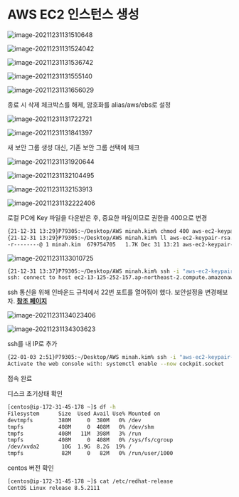 # AWS EC2 인스턴스 생성

![image-20211231131510648](static/post/img/image-20211231131510648.png)

![image-20211231131524042](static/post/img/image-20211231131524042.png)

![image-20211231131536742](static/post/img/image-20211231131536742.png)

![image-20211231131555140](static/post/img/image-20211231131555140.png)

![image-20211231131656029](static/post/img/image-20211231131656029.png)

종료 시 삭제 체크박스를 해제, 암호화를 alias/aws/ebs로 설정



![image-20211231131722721](static/post/img/image-20211231131722721.png)

![image-20211231131841397](static/post/img/image-20211231131841397.png)

새 보안 그룹 생성 대신, 기존 보안 그룹 선택에 체크



![image-20211231131920644](static/post/img/image-20211231131920644.png)

![image-20211231132104495](static/post/img/image-20211231132104495.png)

![image-20211231132153913](static/post/img/image-20211231132153913.png)

![image-20211231132222406](static/post/img/image-20211231132222406.png)

로컬 PC에 Key 파일을 다운받은 후, 중요한 파일이므로 권한을 400으로 변경

```bash
{21-12-31 13:29}P79305:~/Desktop/AWS minah.kim% chmod 400 aws-ec2-keypair-rsa.pem
{21-12-31 13:29}P79305:~/Desktop/AWS minah.kim% ll aws-ec2-keypair-rsa.pem
-r--------@ 1 minah.kim  679754705   1.7K Dec 31 13:21 aws-ec2-keypair-rsa.pem
```

![image-20211231133010725](static/post/img/image-20211231133010725.png)

```bash
{21-12-31 13:37}P79305:~/Desktop/AWS minah.kim% ssh -i "aws-ec2-keypair-rsa.pem" ec2-user@ec2-13-125-252-157.ap-northeast-2.compute.amazonaws.com
ssh: connect to host ec2-13-125-252-157.ap-northeast-2.compute.amazonaws.com port 22: Operation timed out
```

ssh 통신을 위해 인바운드 규칙에서 22번 포트를 열어줘야 했다. 보안설정을 변경해보자. [**참조 페이지**](https://qiita.com/yokoto/items/338bd80262d9eefb152e)



![image-20211231134023406](static/post/img/image-20211231134023406.png)

![image-20211231134303623](static/post/img/image-20211231134303623.png)

ssh를 내 IP로 추가



```bash
{22-01-03 2:51}P79305:~/Desktop/AWS minah.kim% ssh -i "aws-ec2-keypair-rsa.pem" centos@ec2-13-125-213-99.ap-northeast-2.compute.amazonaws.com
Activate the web console with: systemctl enable --now cockpit.socket
```

접속 완료



디스크 초기상태 확인

```bash
[centos@ip-172-31-45-178 ~]$ df -h
Filesystem      Size  Used Avail Use% Mounted on
devtmpfs        380M     0  380M   0% /dev
tmpfs           408M     0  408M   0% /dev/shm
tmpfs           408M   11M  398M   3% /run
tmpfs           408M     0  408M   0% /sys/fs/cgroup
/dev/xvda2       10G  1.9G  8.2G  19% /
tmpfs            82M     0   82M   0% /run/user/1000
```



centos 버전 확인

```bash
[centos@ip-172-31-45-178 ~]$ cat /etc/redhat-release
CentOS Linux release 8.5.2111
```
